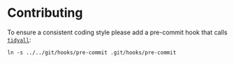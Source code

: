# Contributing

To ensure a consistent coding style please add a pre-commit hook that calls [`tidyall`](https://metacpan.org/pod/distribution/Code-TidyAll/bin/tidyall):

    ln -s ../../git/hooks/pre-commit .git/hooks/pre-commit
